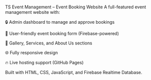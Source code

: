 #

TS Event Management – Event Booking Website
A full-featured event management website with:

🔒 Admin dashboard to manage and approve bookings

📅 User-friendly event booking form (Firebase-powered)

📸 Gallery, Services, and About Us sections

🌐 Fully responsive design

🔥 Live hosting support (GitHub Pages)

Built with HTML, CSS, JavaScript, and Firebase Realtime Database.


